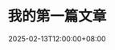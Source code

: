 ---
title: "我的第一篇文章"
date: 2025-02-13T12:00:00+08:00
draft: false
tags: ["技术", "Hugo"]
categories: ["博客"]
---